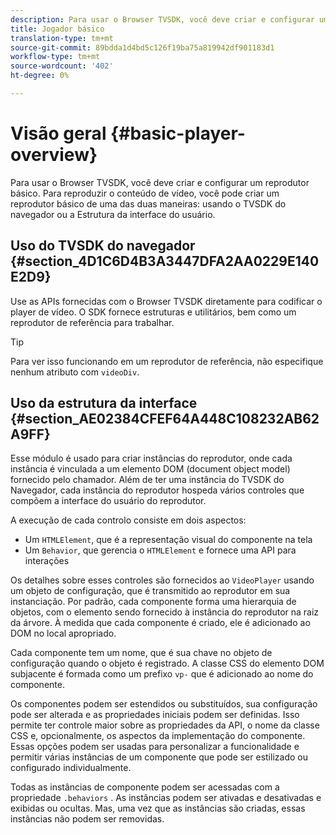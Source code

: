 ```yaml
---
description: Para usar o Browser TVSDK, você deve criar e configurar um reprodutor básico. Para reproduzir o conteúdo de vídeo, você pode criar um reprodutor básico de qualquer uma das duas maneiras usando o TVSDK do navegador ou usando a Estrutura da interface do usuário.
title: Jogador básico
translation-type: tm+mt
source-git-commit: 89bdda1d4bd5c126f19ba75a819942df901183d1
workflow-type: tm+mt
source-wordcount: '402'
ht-degree: 0%

---
```



# Visão geral {#basic-player-overview}

Para usar o Browser TVSDK, você deve criar e configurar um reprodutor básico. Para reproduzir o conteúdo de vídeo, você pode criar um reprodutor básico de uma das duas maneiras: usando o TVSDK do navegador ou a Estrutura da interface do usuário.

## Uso do TVSDK do navegador {#section_4D1C6D4B3A3447DFA2AA0229E140E2D9}

Use as APIs fornecidas com o Browser TVSDK diretamente para codificar o player de vídeo. O SDK fornece estruturas e utilitários, bem como um reprodutor de referência para trabalhar.

>[!TIP]
>
>Para ver isso funcionando em um reprodutor de referência, não especifique nenhum atributo com `videoDiv`.

## Uso da estrutura da interface {#section_AE02384CFEF64A448C108232AB62A9FF}

Esse módulo é usado para criar instâncias do reprodutor, onde cada instância é vinculada a um elemento DOM (document object model) fornecido pelo chamador. Além de ter uma instância do TVSDK do Navegador, cada instância do reprodutor hospeda vários controles que compõem a interface do usuário do reprodutor.

A execução de cada controlo consiste em dois aspectos:

* Um `HTMLElement`, que é a representação visual do componente na tela
* Um `Behavior`, que gerencia o `HTMLElement` e fornece uma API para interações

Os detalhes sobre esses controles são fornecidos ao `VideoPlayer` usando um objeto de configuração, que é transmitido ao reprodutor em sua instanciação. Por padrão, cada componente forma uma hierarquia de objetos, com o elemento sendo fornecido à instância do reprodutor na raiz da árvore. À medida que cada componente é criado, ele é adicionado ao DOM no local apropriado.

Cada componente tem um nome, que é sua chave no objeto de configuração quando o objeto é registrado. A classe CSS do elemento DOM subjacente é formada como um prefixo `vp-` que é adicionado ao nome do componente.

Os componentes podem ser estendidos ou substituídos, sua configuração pode ser alterada e as propriedades iniciais podem ser definidas. Isso permite ter controle maior sobre as propriedades da API, o nome da classe CSS e, opcionalmente, os aspectos da implementação do componente. Essas opções podem ser usadas para personalizar a funcionalidade e permitir várias instâncias de um componente que pode ser estilizado ou configurado individualmente.

Todas as instâncias de componente podem ser acessadas com a propriedade `.behaviors` . As instâncias podem ser ativadas e desativadas e exibidas ou ocultas. Mas, uma vez que as instâncias são criadas, essas instâncias não podem ser removidas.
